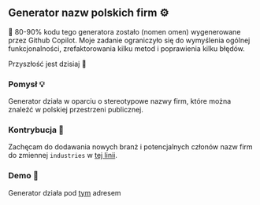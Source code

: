 ## Generator nazw polskich firm ⚙️

🤖 80-90% kodu tego generatora zostało (nomen omen) wygenerowane przez Github Copilot. Moje zadanie ograniczyło się do wymyślenia
ogólnej funkcjonalności, zrefaktorowania kilku metod i poprawienia kilku błędów.

Przyszłość jest dzisiaj 🎉

### Pomysł 💡

Generator działa w oparciu o stereotypowe nazwy firm, które można znaleźć w polskiej przestrzeni publicznej.

### Kontrybucja 🤝

Zachęcam do dodawania nowych branż i potencjalnych członów nazw firm do zmiennej `industries` w [tej linii](https://github.com/Zales0123/PolishCompanyNameGenerator/blob/main/index.html#L89).

### Demo 🚀

Generator działa pod [tym](https://mpzalewski.com/PolishCompanyNameGenerator/) adresem
